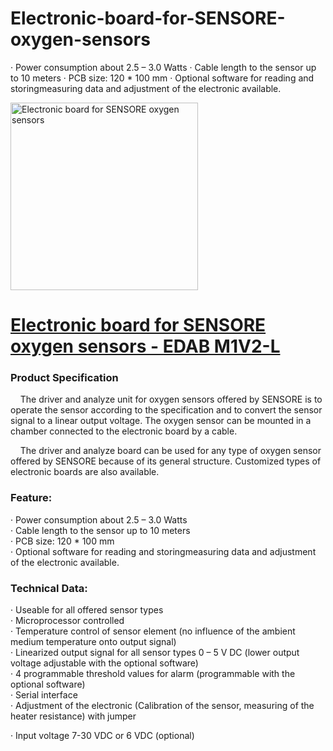 # Electronic-board-for-SENSORE-oxygen-sensors
· Power consumption about 2.5 – 3.0 Watts · Cable length to the sensor up to 10 meters · PCB size: 120 * 100 mm · Optional software for reading and storingmeasuring data and adjustment of the electronic available.
<div>
  <div><a title="" rel="undefined"><img title="" src="http://www.isweek.com/Thumbs/300/0151110/564198faac1e8.jpg" data-src="/Uploads/20151110/564198faac1e8.jpg" alt="Electronic board for SENSORE oxygen sensors" height="300" width="300" /></a>
    <div></div>
  </div>
  <div></div>
</div>
<h1><a href="http://www.isweek.com/product/electronic-board-for-sensore-oxygen-sensors-edab-m1v2-l_1743.html">Electronic board for SENSORE oxygen sensors - EDAB M1V2-L</a></h1>
<h3>Product Specification</h3>
<p>    The driver and analyze unit for oxygen sensors   offered by SENSORE is to operate the sensor according to the   specification and to convert the sensor signal to a linear output   voltage. The oxygen sensor can be mounted in a chamber connected to the   electronic board by a cable.<br />
</p>
<p>     The driver and analyze board can be used for any type of oxygen   sensor offered by SENSORE because of its general structure. Customized   types of electronic boards are also available.</p>
<h3> Feature: </h3>
<p> · Power consumption about 2.5 – 3.0 Watts<br />
  · Cable length to the sensor up to 10 meters<br />
  · PCB size: 120 * 100 mm<br />
  · Optional software for reading and storingmeasuring data and adjustment of the electronic available. </p>
<h3> Technical Data: </h3>
· Useable for all offered sensor types<br />
· Microprocessor controlled<br />
· Temperature control of sensor element (no influence of the ambient medium temperature onto output signal)<br />
· Linearized output signal for all sensor types 0 – 5 V DC (lower output voltage adjustable with the optional software)<br />
· 4 programmable threshold values for alarm (programmable with the optional software)<br />
· Serial interface<br />
· Adjustment of the electronic (Calibration of the sensor, measuring of the heater resistance) with jumper<br />
<p> · Input voltage 7-30 VDC or 6 VDC (optional)</p>
